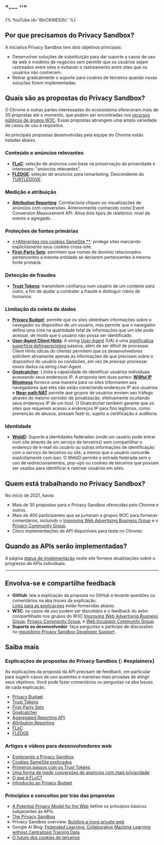 "--- ''"
---

{% YouTube id='WnCKlNE52tc' %}

## Por que precisamos do Privacy Sandbox?

A iniciativa Privacy Sandbox tem dois objetivos principais:

- Desenvolver soluções de substituição para dar suporte a casos de uso da web e modelos de negócios sem permitir que os usuários sejam rastreados entre sites e evitando o rastreamento entre sites que os usuários não conhecem.
- Retirar gradualmente o suporte para cookies de terceiros quando novas soluções forem implementadas.

## Quais são as propostas do Privacy Sandbox?

O Chrome e outras partes interessadas do ecossistema ofereceram mais de 30 propostas até o momento, que podem ser encontradas nos [recursos públicos de grupos W3C](https://github.com/w3c/web-advertising#ideas-and-proposals-links-outside-this-repo). Essas propostas abrangem uma ampla variedade de casos de uso e requisitos.

As principais propostas desenvolvidas pela equipe do Chrome estão listadas abaixo.

### Conteúdo e anúncios relevantes

- [**FLoC**](/docs/privacy-sandbox/floc): seleção de anúncios com base na preservação da privacidade e interesses: "anúncios relevantes".
- [**FLEDGE**](/docs/privacy-sandbox/fledge): seleção de anúncios para remarketing. Descendente do [TURTLEDOVE](https://github.com/WICG/turtledove).

### Medição e atribuição

- [**Attribution Reporting**](/docs/privacy-sandbox/attribution-reporting): Correlaciona cliques ou visualizações de anúncios com conversões. Anteriormente conhecido como Event Conversion Measurement API. Ativa dois tipos de relatórios: nível de evento e agregado.

### Proteções de fontes primárias

- [**Alterações nos cookies SameSite **](https://web.dev/samesite-cookies-explained/): protege sites marcando explicitamente seus cookies cross-site.
- [**First-Party Sets**](/docs/privacy-sandbox/first-party-sets): permitem que nomes de domínio relacionados pertencentes à mesma entidade se declarem pertencentes à mesma fonte primária.

### Detecção de fraudes

- [**Trust Tokens**](/docs/privacy-sandbox/trust-tokens): transmitem confiança num usuário de um contexto para outro, a fim de ajudar a combater a fraude e distinguir robôs de humanos.

### Limitação da coleta de dados

- [**Privacy Budget**](https://www.youtube.com/watch?v=0STgfjSA6T8): permite que os sites obtenham informações sobre o navegador ou dispositivo de um usuário, mas permite que o navegador defina uma cota na quantidade total de informações que um site pode acessar, de modo que o usuário não possa ser identificado.
- [**User-Agent Client Hints**](https://web.dev/user-agent-client-hints/): A string [User-Agent](https://developer.mozilla.org/en-US/docs/Web/HTTP/Headers/User-Agent) (UA) é uma [significativa superfície de](https://w3c.github.io/fingerprinting-guidance/#passive)[fingerprinting](https://w3c.github.io/fingerprinting-guidance/#passive) passiva, além de ser difícil de processar. Client Hints (dicas do cliente) permitem que os desenvolvedores solicitem ativamente apenas as informações de que precisam sobre o dispositivo do usuário ou condições, em vez de precisar processar esses dados na string User-Agent.
- [**Gnatcatcher**](https://github.com/bslassey/ip-blindness): Limita a capacidade de identificar usuários individuais acessando seus endereços IP. A proposta tem duas partes: [**Willful IP Blindness**](https://github.com/bslassey/ip-blindness/blob/master/willful_ip_blindness.md) fornece uma maneira para os sites informarem aos navegadores que eles não estão conectando endereços IP aos usuários e [**Near-path NAT**](https://github.com/bslassey/ip-blindness/blob/master/near_path_nat.md) permite que grupos de usuários enviem seu tráfego através do mesmo servidor de privatização, efetivamente ocultando seus endereços IP de um host. O Gnatcatcher também garante que os sites que requerem acesso a endereços IP para fins legítimos, como prevenção de abusos, possam fazê-lo, sujeito a certificação e auditoria.

### Identidade

- [**WebID**](https://github.com/WICG/WebID): Suporte a identidades federadas (onde um usuário pode entrar num site através de um serviço de terceiros) sem compartilhar o endereço de e-mail do usuário ou outras informações de identificação com o serviço de terceiros ou site, a menos que o usuário concorde explicitamente com isso. O WebID permite a entrada federada sem o uso de redirecionamentos, pop-ups ou cookies de terceiros que possam ser usados para identificar e rastrear usuários em sites.

## Quem está trabalhando no Privacy Sandbox?

No início de 2021, havia:

- Mais de 30 propostas para o Privacy Sandbox oferecidas pelo Chrome e outros.
- Mais de 400 participantes que se juntaram a grupos W3C para fornecer comentários, incluindo o [Improving Web Advertising Business Group](https://www.w3.org/community/web-adv/participants) e o [Privacy Community Group](https://www.w3.org/community/privacycg/participants).
- Cinco implementações de API disponíveis para teste no Chrome.

## Quando as APIs serão implementadas?

A página [status de implementação](/docs/privacy-sandbox/status/) neste site fornece atualizações sobre o progresso de APIs individuais.

---

## Envolva-se e compartilhe feedback

- **GitHub**: leia a explicação da proposta no GitHub e levante questões ou comentários na aba Issues da explicação. <br> [Links para as explicações](#explainers) estão fornecidas abaixo.
- **W3C**: os casos de uso podem ser discutidos e o feedback do setor compartilhado nos grupos do W3C [Improving Web Advertising Business Group](https://www.w3.org/community/web-adv/), [Privacy Community Group](https://www.w3.org/community/privacycg/participants), e [Web Incubator Community Group](https://github.com/WICG).
- **Suporte ao desenvolvedor**: faça perguntas e participe de discussões no [repositório Privacy Sandbox Developer Support](https://github.com/GoogleChromeLabs/privacy-sandbox-dev-support) .

## Saiba mais

### Explicações de propostas do Privacy Sandbox {: #explainers}

As explicações da proposta da API precisam de feedback, em particular para sugerir casos de uso ausentes e maneiras mais privadas de atingir seus objetivos. Você pode fazer comentários ou perguntas na aba Issues de cada explicação.

- [Privacy Budget](https://github.com/bslassey/privacy-budget)
- [Trust Tokens](https://github.com/dvorak42/trust-token-api)
- [First-Party Sets](https://github.com/privacycg/first-party-sets)
- [Gnatcatcher](https://github.com/bslassey/ip-blindness)
- [Aggregated Reporting API](https://github.com/csharrison/aggregate-reporting-api)
- [Attribution Reporting](https://github.com/csharrison/conversion-measurement-api)
- [FLoC](https://github.com/jkarlin/floc)
- [FLEDGE](https://github.com/michaelkleber/turtledove)

### Artigos e vídeos para desenvolvedores web

- [Explorando a Privacy Sandbox](https://web.dev/digging-into-the-privacy-sandbox)
- [Cookies SameSite explicados](https://web.dev/samesite-cookies-explained/)
- [Primeiros passos com os Trust Tokens](https://web.dev/trust-tokens)
- [Uma forma de medir conversões de anúncios com mais privacidade](https://web.dev/conversion-measurement/)
- [O que é FLoC?](https://web.dev/floc/)
- [Introdução ao Privacy Budget](https://www.youtube.com/watch?v=0STgfjSA6T8)

### Princípios e conceitos por trás das propostas

- [A Potential Privacy Model for the Web](https://github.com/michaelkleber/privacy-model)  define os princípios básicos subjacentes às APIs.
- [The Privacy Sandbox](https://www.chromium.org/Home/chromium-privacy/privacy-sandbox)
- Privacy Sandbox overview: [Building a more private web](https://www.blog.google/products/chrome/building-a-more-private-web/)
- Google AI Blog: [Federated Learning: Collaborative Machine Learning without Centralized Training Data](https://ai.googleblog.com/2017/04/federated-learning-collaborative.html)
- [O futuro dos cookies de terceiros](https://blog.chromium.org/2019/10/developers-get-ready-for-new.html)
